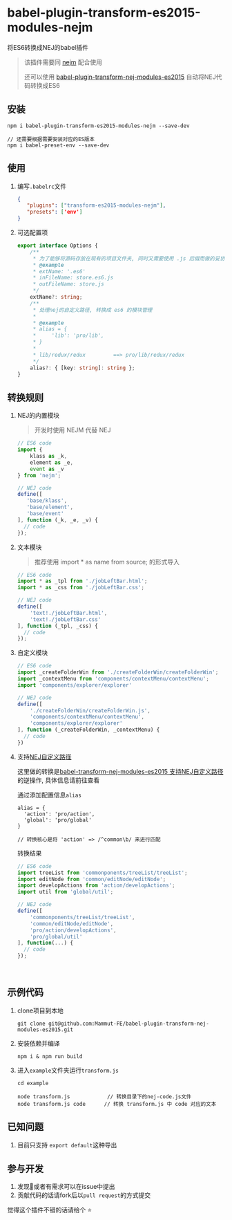 # babel-plugin-transform-es2015-modules-nejm

将ES6转换成NEJ的babel插件

> 该插件需要同 [nejm](https://github.com/Mammut-FE/nejm) 配合使用
>
> 还可以使用 [babel-plugin-transform-nej-modules-es2015](https://github.com/Mammut-FE/babel-plugin-transform-nej-modules-es2015) 自动将NEJ代码转换成ES6



## 安装

```
npm i babel-plugin-transform-es2015-modules-nejm --save-dev

// 还需要根据需要安装对应的ES版本
npm i babel-preset-env --save-dev
```



## 使用

1. 编写`.babelrc`文件

   ```json
   {
      "plugins": ["transform-es2015-modules-nejm"],
      "presets": ['env']
   }
   ```

2. 可选配置项

   ```typescript
   export interface Options {
       /**
        * 为了能够将源码存放在现有的项目文件夹, 同时又需要使用 .js 后缀而做的妥协
        * @example
        * extName: '.es6'
        * inFileName: store.es6.js
        * outFileName: store.js
        */
       extName?: string;
       /**
        * 处理nej的自定义路径, 转换成 es6 的模块管理
        * 
        * @example
        * alias = {
        *     'lib': 'pro/lib',
        * }
        * 
        * lib/redux/redux         ==> pro/lib/redux/redux
        */
       alias?: { [key: string]: string };
   }
   ```



## 转换规则

1. NEJ的内置模块

   > 开发时使用 NEJM 代替 NEJ

   ```javascript
   // ES6 code
   import {
       klass as _k,
       element as _e,
       event as _v
   } from 'nejm';

   // NEJ code
   define([
      'base/klass',
      'base/element',
      'base/event'
   ], function (_k, _e, _v) {
     // code
   });
   ```

2. 文本模块

   > 推荐使用 import * as name from source; 的形式导入

   ```javascript
   // ES6 code
   import * as _tpl from './jobLeftBar.html';
   import * as _css from './jobLeftBar.css';

   // NEJ code
   define([
       'text!./jobLeftBar.html',
       'text!./jobLeftBar.css'
   ], function (_tpl, _css) {
     // code
   });
   ```

3. 自定义模块

   ```javascript
   // ES6 code
   import _createFolderWin from './createFolderWin/createFolderWin';
   import _contextMenu from 'components/contextMenu/contextMenu';
   import 'components/explorer/explorer'

   // NEJ code
   define([
       './createFolderWin/createFolderWin.js',
       'components/contextMenu/contextMenu',
       'components/explorer/explorer'
   ], function (_createFolderWin, _contextMenu) {
     // code
   })
   ```

4. 支持[NEJ自定义路径](https://github.com/genify/nej/blob/master/doc/DEPENDENCY.md#%E8%87%AA%E5%AE%9A%E4%B9%89%E8%B7%AF%E5%BE%84)

   这里做的转换是[babel-transform-nej-modules-es2015 支持NEJ自定义路径](https://github.com/Mammut-FE/babel-plugin-transform-nej-modules-es2015#转换规则) 的逆操作, 具体信息请前往查看

   通过添加配置信息`alias`

   ```
   alias = {
     'action': 'pro/action',
     'global': 'pro/global'
   }

   // 转换核心是将 'action' => /^common\b/ 来进行匹配
   ```

   转换结果

   ```javascript
   // ES6 code
   import treeList from 'commonponents/treeList/treeList';
   import editNode from 'common/editNode/editNode';
   import developActions from 'action/developActions';
   import util from 'global/util';

   // NEJ code
   define([
       'commonponents/treeList/treeList',
       'common/editNode/editNode',
       'pro/action/developActions',
       'pro/global/util'
   ], function(...) {
     // code
   });
   ```

   ​

## 示例代码

1. clone项目到本地

   ```
   git clone git@github.com:Mammut-FE/babel-plugin-transform-nej-modules-es2015.git
   ```

2. 安装依赖并编译

   ```
   npm i & npm run build
   ```

3. 进入`example`文件夹运行`transform.js`

   ```Shell
   cd example

   node transform.js			// 转换目录下的nej-code.js文件
   node transform.js code      // 转换 transform.js 中 code 对应的文本
   ```



## 已知问题

1. 目前只支持 `export default`这种导出



## 参与开发

1. 发现🐞或者有需求可以在issue中提出
2. 贡献代码的话请fork后以`pull request`的方式提交



觉得这个插件不错的话请给个 ⭐